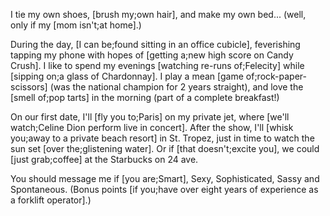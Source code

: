 I tie my own shoes, [brush my;own hair], and make my own bed... (well, only if my [mom isn't;at home].)

During the day, [I can be;found sitting in an office cubicle], feverishing tapping my phone with hopes of [getting a;new high score on Candy Crush]. I like to spend my evenings [watching re-runs of;Felecity] while [sipping on;a glass of Chardonnay]. I play a mean [game of;rock-paper-scissors] (was the national champion for 2 years straight), and love the [smell of;pop tarts] in the morning (part of a complete breakfast!)

On our first date, I'll [fly you to;Paris] on my private jet, where [we'll watch;Celine Dion perform live in concert]. After the show, I'll [whisk you;away to a private beach resort] in St. Tropez, just in time to watch the sun set [over the;glistening water]. Or if [that doesn't;excite you], we could [just grab;coffee] at the Starbucks on 24 ave.

You should message me if [you are;Smart], Sexy, Sophisticated, Sassy and Spontaneous. (Bonus points [if you;have over eight years of experience as a forklift operator].)

